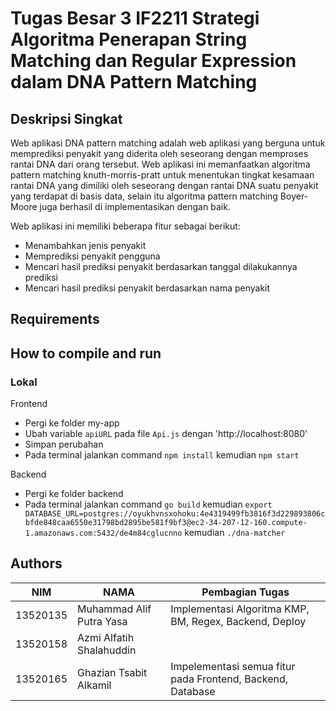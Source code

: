 # Tugas Besar 3 IF2211 Strategi Algoritma Penerapan String Matching dan Regular Expression dalam DNA Pattern Matching

## Deskripsi Singkat

Web aplikasi DNA pattern matching adalah web aplikasi yang berguna untuk memprediksi penyakit yang diderita oleh seseorang dengan memproses rantai DNA dari orang tersebut. Web aplikasi ini memanfaatkan  algoritma pattern matching knuth-morris-pratt untuk menentukan tingkat kesamaan rantai DNA yang dimiliki oleh seseorang dengan rantai DNA suatu penyakit yang terdapat di basis data, selain itu algoritma pattern matching Boyer-Moore juga berhasil di implementasikan dengan baik. 

Web aplikasi ini memiliki beberapa fitur sebagai berikut:
  - Menambahkan jenis penyakit
  - Memprediksi penyakit pengguna
  - Mencari hasil prediksi penyakit berdasarkan tanggal dilakukannya prediksi
  - Mencari hasil prediksi penyakit berdasarkan nama penyakit 

## Requirements

## How to compile and run

### Lokal

Frontend
- Pergi ke folder my-app
- Ubah variable ``` apiURL ``` pada file ``` Api.js ``` dengan 'http://localhost:8080'
- Simpan perubahan
- Pada terminal jalankan command
``` npm install ```
kemudian
``` npm start ```

Backend
- Pergi ke folder backend
- Pada terminal jalankan command
``` go build ```
kemudian
``` export DATABASE_URL=postgres://oyukhvnsxohoku:4e4319499fb3816f3d229893806cbfde848caa6550e31798bd2895be581f9bf3@ec2-34-207-12-160.compute-1.amazonaws.com:5432/de4m84cglucnno ``` 
kemudian
``` ./dna-matcher ```

## Authors

| NIM      | NAMA                          | Pembagian Tugas                                                  |	
|----------|-------------------------------|------------------------------------------------------------------|
| 13520135 | Muhammad Alif Putra Yasa      | Implementasi Algoritma KMP, BM, Regex, Backend, Deploy           |
| 13520158 | Azmi Alfatih Shalahuddin      |                                                                  |
| 13520165 | Ghazian Tsabit Alkamil        | Impelementasi semua fitur pada Frontend, Backend, Database       |
